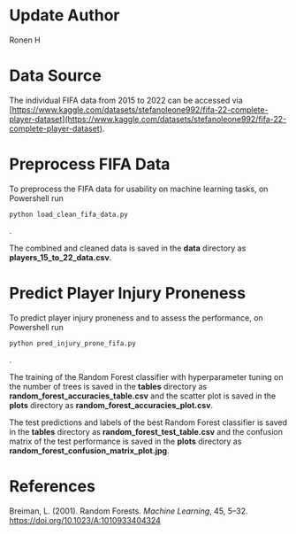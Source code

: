 # Update Author
Ronen H

# Data Source
The individual FIFA data from 2015 to 2022 can be accessed via [https://www.kaggle.com/datasets/stefanoleone992/fifa-22-complete-player-dataset](https://www.kaggle.com/datasets/stefanoleone992/fifa-22-complete-player-dataset).

# Preprocess FIFA Data
To preprocess the FIFA data for usability on machine learning tasks, on Powershell run
```
python load_clean_fifa_data.py
```
.  

The combined and cleaned data is saved in the **data** directory as **players_15_to_22_data.csv**.

# Predict Player Injury Proneness
To predict player injury proneness and to assess the performance, on Powershell run
```
python pred_injury_prone_fifa.py
```
. 

The training of the Random Forest classifier with hyperparameter tuning on the number of trees is saved in the **tables** directory as **random_forest_accuracies_table.csv** and the scatter plot is saved in the **plots** directory as **random_forest_accuracies_plot.csv**.  

The test predictions and labels of the best Random Forest classifier is saved in the **tables** directory as **random_forest_test_table.csv** and the confusion matrix of the test performance is saved in the **plots** directory as **random_forest_confusion_matrix_plot.jpg**.

# References
Breiman, L. (2001). Random Forests. *Machine Learning*, 45, 5–32. https://doi.org/10.1023/A:1010933404324
